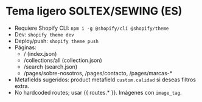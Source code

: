 # Tema ligero SOLTEX/SEWING (ES)
- Requiere Shopify CLI: `npm i -g @shopify/cli @shopify/theme`
- Dev: `shopify theme dev`
- Deploy/push: `shopify theme push`
- Páginas:
  - / (index.json)
  - /collections/all (collection.json)
  - /search (search.json)
  - /pages/sobre-nosotros, /pages/contacto, /pages/marcas-*
- Metafields sugeridos: product metafield `custom.calidad` si deseas filtros extra.
- No hardcoded routes; usar {{ routes.* }}. Imágenes con `image_tag`.
